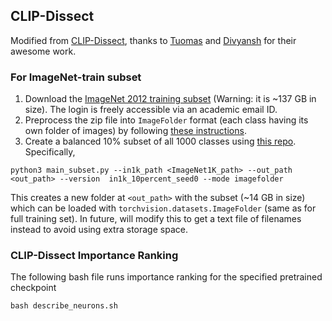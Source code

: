 ## CLIP-Dissect

Modified from [CLIP-Dissect](https://github.com/Trustworthy-ML-Lab/sandbox-clip-dissect), thanks to [Tuomas](https://github.com/tuomaso) and [Divyansh](https://github.com/somil55) for their awesome work.

### For ImageNet-train subset
1. Download the [ImageNet 2012 training subset](https://image-net.org/challenges/LSVRC/2012/2012-downloads.php) (Warning: it is ~137 GB in size). The login is freely accessible via an academic email ID.
2. Preprocess the zip file into `ImageFolder` format (each class having its own folder of images) by following [these instructions](https://github.com/soumith/imagenet-multiGPU.torch#data-processing).
3. Create a balanced 10% subset of all 1000 classes using [this repo](https://github.com/BenediktAlkin/ImageNetSubsetGenerator). Specifically, 

```
python3 main_subset.py --in1k_path <ImageNet1K_path> --out_path <out_path> --version  in1k_10percent_seed0 --mode imagefolder
```

This creates a new folder at `<out_path>` with the subset (~14 GB in size) which can be loaded with `torchvision.datasets.ImageFolder` (same as for full training set). In future, will modify this to get a text file of filenames instead to avoid using extra storage space.

### CLIP-Dissect Importance Ranking
The following bash file runs importance ranking for the specified pretrained checkpoint
```
bash describe_neurons.sh
```
